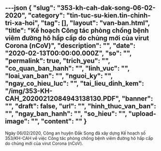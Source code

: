 ---json
{
    "slug": "353-kh-cah-dak-song-06-02-2020",
    "category": "tin-tuc-su-kien.tin-chinh-tri-xa-hoi",
    "tag": [],
    "layout": "van-ban.html",
    "title": "Kế hoạch Công tác phòng chống bệnh viêm đường hô hấp cấp do chủng mới của virut Corona (nCoV)",
    "description": "",
    "date": "2020-02-13T00:00:00.000Z",
    "so": "",
    "permalink": true,
    "trich_yeu": "",
    "co_quan_ban_hanh": "",
    "linh_vuc": "",
    "loai_van_ban": "",
    "nguoi_ky": "",
    "ngay_co_hieu_luc": "",
    "tai_lieu_dinh_kem": "/img/353-KH-CAH_20200212084943138130.PDF",
    "banner": "",
    "draft": false,
    "url": "",
    "hinh_thuc_van_ban": "",
    "ngay_ban_hanh": "",
    "so_hieu": "",
    "upload-image": "",
    "__content__": ""
}
---
<p>Ng&agrave;y 06/02/2020, C&ocirc;ng an huyện Đắk Song đ&atilde; x&acirc;y dựng Kế hoạch số 353/KH-CAH về việc C&ocirc;ng t&aacute;c ph&ograve;ng chống bệnh vi&ecirc;m đường h&ocirc; hấp cấp do chủng mới của virut Corona (nCoV).</p>

